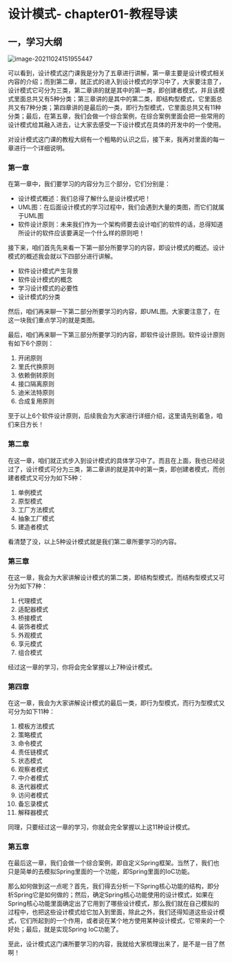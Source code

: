 # 设计模式- chapter01-教程导读

## 一，学习大纲

![image-20211024151955447](/Users/cenghaile/Documents/zhl/static/image-20211024151955447.png)

可以看到，设计模式这门课我是分为了五章进行讲解，第一章主要是设计模式相关内容的介绍；而到第二章，就正式的进入到设计模式的学习中了，大家要注意了，设计模式它可分为三类，第二章讲的就是其中的第一类，即创建者模式，并且该模式里面总共又有5种分类；第三章讲的是其中的第二类，即结构型模式，它里面总共又有7种分类；第四章讲的是最后的一类，即行为型模式，它里面总共又有11种分类；最后，在第五章，我们会做一个综合案例，在综合案例里面会把一些常用的设计模式给其融入进去，让大家去感受一下设计模式在具体的开发中的一个使用。

对设计模式这门课的教程大纲有一个粗略的认识之后，接下来，我再对里面的每一章进行一个详细说明。

### 第一章

在第一章中，我们要学习的内容分为三个部分，它们分别是：

- 设计模式概述：我们总得了解什么是设计模式吧！
- UML图：在后面设计模式的学习过程中，我们会遇到大量的类图，而它们就属于UML图
- 软件设计原则：未来我们作为一个架构师要去设计咱们的软件的话，总得知道所设计的软件应该要满足一个什么样的原则吧！

接下来，咱们首先先来看一下第一部分所要学习的内容，即设计模式的概述。设计模式的概述我会就以下四部分进行讲解。

- 软件设计模式产生背景
- 软件设计模式的概念
- 学习设计模式的必要性
- 设计模式的分类

然后，咱们再来聊一下第二部分所要学习的内容，即UML图。大家要注意了，在这一块我们重点学习的就是类图。

最后，咱们再来聊一下第三部分所要学习的内容，即软件设计原则。软件设计原则有如下6个原则：

1. 开闭原则
2. 里氏代换原则
3. 依赖倒转原则
4. 接口隔离原则
5. 迪米法特原则
6. 合成复用原则

至于以上6个软件设计原则，后续我会为大家进行详细介绍，这里请先别着急，咱们来日方长！

### 第二章

在这一章，咱们就正式步入到设计模式的具体学习中了。而且在上面，我也已经说过了，设计模式可分为三类，第二章讲的就是其中的第一类，即创建者模式，而创建者模式又可分为如下5种：

1. 单例模式
2. 原型模式
3. 工厂方法模式
4. 抽象工厂模式
5. 建造者模式

看清楚了没，以上5种设计模式就是我们第二章所要学习的内容。

### 第三章

在这一章，我会为大家讲解设计模式的第二类，即结构型模式，而结构型模式又可分为如下7种：

1. 代理模式
2. 适配器模式
3. 桥接模式
4. 装饰者模式
5. 外观模式
6. 享元模式
7. 组合模式

经过这一章的学习，你将会完全掌握以上7种设计模式。

### 第四章

在这一章，我会为大家讲解设计模式的最后一类，即行为型模式，而行为型模式又可分为如下11种：

1. 模板方法模式
2. 策略模式
3. 命令模式
4. 责任链模式
5. 状态模式
6. 观察者模式
7. 中介者模式
8. 迭代器模式
9. 访问者模式
10. 备忘录模式
11. 解释器模式

同理，只要经过这一章的学习，你就会完全掌握以上这11种设计模式。

### 第五章

在最后这一章，我们会做一个综合案例，即自定义Spring框架。当然了，我们也只是简单的去模拟Spring里面的一个功能，即Spring里面的IoC功能。

那么如何做到这一点呢？首先，我们得去分析一下Spring核心功能的结构，即分析Spring它是如何做的；然后，确定Spring核心功能使用的设计模式，如果在Spring核心功能里面确定出了它用到了哪些设计模式，那么我们就在自己模拟的过程中，也把这些设计模式给它加入到里面，除此之外，我们还得知道这些设计模式，它们所起到的一个作用，或者说在某个地方使用某种设计模式，它带来的一个好处；最后，就是实现Spring IoC功能了。

至此，设计模式这门课所要学习的内容，我就给大家梳理出来了，是不是一目了然啊！
